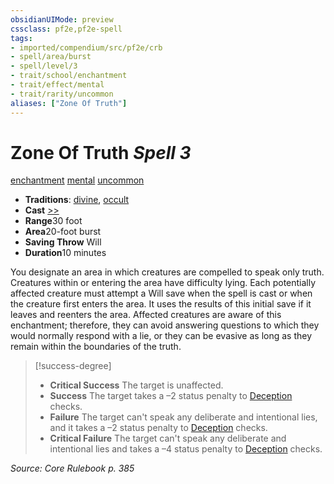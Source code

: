 ```yaml
---
obsidianUIMode: preview
cssclass: pf2e,pf2e-spell
tags:
- imported/compendium/src/pf2e/crb
- spell/area/burst
- spell/level/3
- trait/school/enchantment
- trait/effect/mental
- trait/rarity/uncommon
aliases: ["Zone Of Truth"]
---
```

# Zone Of Truth *Spell 3*   
[enchantment](../../rules/traits/enchantment.md)  [mental](../../rules/traits/mental.md)  [uncommon](../../rules/traits/uncommon.md)  

- **Traditions**: [divine](../../rules/traits/divine.md), [occult](../../rules/traits/occult.md)
- **Cast** [>>](../../rules/core-rulebook/chapter-9-playing-the-game.md#Actions "Two-Action") 
- **Range**30 foot
- **Area**20-foot burst
- **Saving Throw** Will
- **Duration**10 minutes

You designate an area in which creatures are compelled to speak only truth. Creatures within or entering the area have difficulty lying. Each potentially affected creature must attempt a Will save when the spell is cast or when the creature first enters the area. It uses the results of this initial save if it leaves and reenters the area. Affected creatures are aware of this enchantment; therefore, they can avoid answering questions to which they would normally respond with a lie, or they can be evasive as long as they remain within the boundaries of the truth.

> [!success-degree] 
> - **Critical Success** The target is unaffected.
> - **Success** The target takes a –2 status penalty to [Deception](../skills.md#Deception) checks.
> - **Failure** The target can't speak any deliberate and intentional lies, and it takes a –2 status penalty to [Deception](../skills.md#Deception) checks.
> - **Critical Failure** The target can't speak any deliberate and intentional lies and takes a –4 status penalty to [Deception](../skills.md#Deception) checks.

*Source: Core Rulebook p. 385*